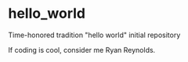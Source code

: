 # hello_world
Time-honored tradition "hello world" initial repository

If coding is cool, consider me Ryan Reynolds.
